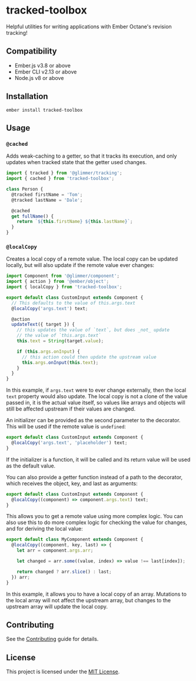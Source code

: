 tracked-toolbox
==============================================================================

Helpful utilities for writing applications with Ember Octane's revision
tracking!


Compatibility
------------------------------------------------------------------------------

* Ember.js v3.8 or above
* Ember CLI v2.13 or above
* Node.js v8 or above


Installation
------------------------------------------------------------------------------

```
ember install tracked-toolbox
```


Usage
------------------------------------------------------------------------------

### `@cached`

Adds weak-caching to a getter, so that it tracks its execution, and only updates
when tracked state that the getter used changes.

```js
import { tracked } from '@glimmer/tracking';
import { cached } from 'tracked-toolbox';

class Person {
  @tracked firstName = 'Tom';
  @tracked lastName = 'Dale';

  @cached
  get fullName() {
    return `${this.firstName} ${this.lastName}`;
  }
}
```

### `@localCopy`

Creates a local copy of a remote value. The local copy can be updated locally,
but will also update if the remote value ever changes:

```js
import Component from '@glimmer/component';
import { action } from '@ember/object';
import { localCopy } from 'tracked-toolbox';

export default class CustomInput extends Component {
  // This defaults to the value of this.args.text
  @localCopy('args.text') text;

  @action
  updateText({ target }) {
    // this updates the value of `text`, but does _not_ update
    // the value of `this.args.text`
    this.text = String(target.value);

    if (this.args.onInput) {
      // this action could then update the upstream value
      this.args.onInput(this.text);
    }
  }
}
```

In this example, if `args.text` were to ever change externally, then the local
`text` property would also update. The local copy is not a clone of the value
passed in, it is the actual value itself, so values like arrays and objects
will still be affected upstream if their values are changed.

An initializer can be provided as the second parameter to the decorator. This
will be used if the remote value is `undefined`:

```js
export default class CustomInput extends Component {
  @localCopy('args.text', 'placeholder') text;
}
```

If the initializer is a function, it will be called and its return value will be
used as the default value.

You can also provide a getter function instead of a path to the decorator, which
receives the object, key, and last as arguments:

```js
export default class CustomInput extends Component {
  @localCopy((component) => component.args.text) text;
}
```

This allows you to get a remote value using more complex logic. You can also use
this to do more complex logic for checking the value for changes, and for
deriving the local value:

```js
export default class MyComponent extends Component {
  @localCopy((component, key, last) => {
    let arr = component.args.arr;

    let changed = arr.some((value, index) => value !== last[index]);

    return changed ? arr.slice() : last;
  }) arr;
}
```

In this example, it allows you to have a local copy of an array. Mutations to
the local array will not affect the upstream array, but changes to the upstream
array will update the local copy.

Contributing
------------------------------------------------------------------------------

See the [Contributing](CONTRIBUTING.md) guide for details.


License
------------------------------------------------------------------------------

This project is licensed under the [MIT License](LICENSE.md).
